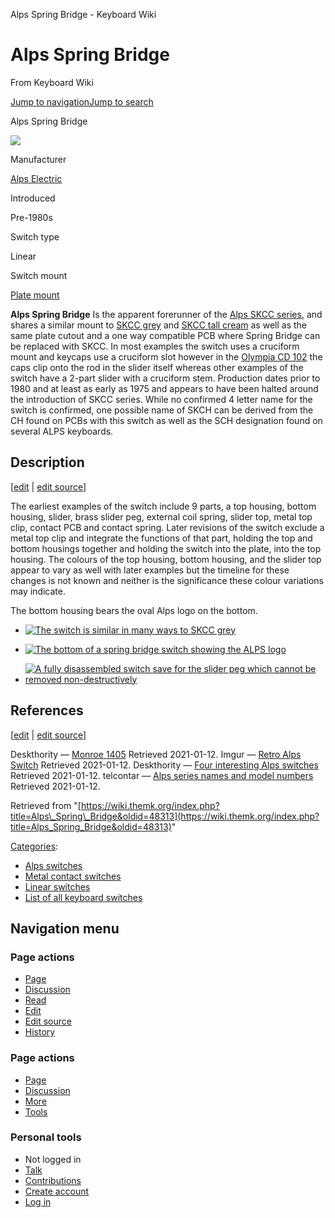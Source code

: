 Alps Spring Bridge - Keyboard Wiki

Alps Spring Bridge
==================

From Keyboard Wiki 

[Jump to navigation](https://wiki.themk.org/index.php/Alps_Spring_Bridge#column-one)[Jump to search](https://wiki.themk.org/index.php/Alps_Spring_Bridge#searchInput)

Alps Spring Bridge

[![](https://wiki.themk.org/images/thumb/5/59/SSCH_White_Metal.jpg/500px-SSCH_White_Metal.jpg)](https://wiki.themk.org/index.php/File:SSCH_White_Metal.jpg)

Manufacturer

[Alps Electric](https://wiki.themk.org/index.php/Alps_Electric "Alps Electric")

Introduced

Pre-1980s

Switch type

Linear

Switch mount

[Plate mount](https://wiki.themk.org/index.php/Plate_mount "Plate mount")

**Alps Spring Bridge** Is the apparent forerunner of the [Alps SKCC series](https://wiki.themk.org/index.php/Alps_SKCC_series "Alps SKCC series"), and shares a similar mount to [SKCC grey](https://wiki.themk.org/index.php/Alps_SKCC_Grey "Alps SKCC Grey") and [SKCC tall cream](https://wiki.themk.org/index.php/Alps_SKCC_Tall_Cream "Alps SKCC Tall Cream") as well as the same plate cutout and a one way compatible PCB where Spring Bridge can be replaced with SKCC.<ref name="Monroe 1405" /> In most examples the switch uses a cruciform mount and keycaps use a cruciform slot however in the [Olympia CD 102](https://wiki.themk.org/index.php?title=Olympia_CD_102&action=edit&redlink=1 "Olympia CD 102 (page does not exist)") the caps clip onto the rod in the slider itself whereas other examples of the switch have a 2-part slider with a cruciform stem.<ref name="Retro Alps Switch" /> Production dates prior to 1980 and at least as early as 1975 and appears to have been halted around the introduction of SKCC series. While no confirmed 4 letter name for the switch is confirmed, one possible name of SKCH can be derived from the CH found on PCBs with this switch as well as the SCH designation found on several ALPS keyboards.<ref name="Alps series names and model numbers" />

Description
-----------

\[[edit](https://wiki.themk.org/index.php?title=Alps_Spring_Bridge&veaction=edit&section=1 "Edit section: Description") | [edit source](https://wiki.themk.org/index.php?title=Alps_Spring_Bridge&action=edit&section=1 "Edit section's source code: Description")\]

The earliest examples of the switch include 9 parts, a top housing, bottom housing, slider, brass slider peg, external coil spring, slider top, metal top clip, contact PCB and contact spring. Later revisions of the switch exclude a metal top clip and integrate the functions of that part, holding the top and bottom housings together and holding the switch into the plate, into the top housing. The colours of the top housing, bottom housing, and the slider top appear to vary as well with later examples but the timeline for these changes is not known and neither is the significance these colour variations may indicate.<ref name="Four interesting Alps switches" />

The bottom housing bears the oval Alps logo on the bottom.

*   [![The switch is similar in many ways to SKCC grey](https://wiki.themk.org/images/thumb/8/80/SSCH_White_Metal_with_SKCC_Grey.jpg/240px-SSCH_White_Metal_with_SKCC_Grey.jpg)](https://wiki.themk.org/index.php/File:SSCH_White_Metal_with_SKCC_Grey.jpg) 
    
*   [![The bottom of a spring bridge switch showing the ALPS logo](https://wiki.themk.org/images/thumb/2/25/SSCH_White_Metal_Bottom.jpg/240px-SSCH_White_Metal_Bottom.jpg)](https://wiki.themk.org/index.php/File:SSCH_White_Metal_Bottom.jpg) 
    
*   [![A fully disassembled switch save for the slider peg which cannot be removed non-destructively](https://wiki.themk.org/images/thumb/3/3e/SSCH_White_Metal_Disassembled.jpg/240px-SSCH_White_Metal_Disassembled.jpg)](https://wiki.themk.org/index.php/File:SSCH_White_Metal_Disassembled.jpg) 
    

References
----------

\[[edit](https://wiki.themk.org/index.php?title=Alps_Spring_Bridge&veaction=edit&section=2 "Edit section: References") | [edit source](https://wiki.themk.org/index.php?title=Alps_Spring_Bridge&action=edit&section=2 "Edit section's source code: References")\]

<references> <ref name="Monroe 1405">Deskthority — [Monroe 1405](https://deskthority.net/viewtopic.php?f=62&t=25106) Retrieved 2021-01-12.</ref> <ref name="Retro Alps Switch">Imgur — [Retro Alps Switch](https://imgur.com/gallery/IMTsl) Retrieved 2021-01-12.</ref> <ref name="Four interesting Alps switches">Deskthority — [Four interesting Alps switches](https://deskthority.net/viewtopic.php?f=62&t=22325) Retrieved 2021-01-12.</ref> <ref name="Alps series names and model numbers">telcontar — [Alps series names and model numbers](https://telcontar.net/KBK/Alps/model_numbers) Retrieved 2021-01-12.</ref> </references>

Retrieved from "[https://wiki.themk.org/index.php?title=Alps\_Spring\_Bridge&oldid=48313](https://wiki.themk.org/index.php?title=Alps_Spring_Bridge&oldid=48313)"

[Categories](https://wiki.themk.org/index.php/Special:Categories "Special:Categories"):

*   [Alps switches](https://wiki.themk.org/index.php/Category:Alps_switches "Category:Alps switches")
*   [Metal contact switches](https://wiki.themk.org/index.php/Category:Metal_contact_switches "Category:Metal contact switches")
*   [Linear switches](https://wiki.themk.org/index.php/Category:Linear_switches "Category:Linear switches")
*   [List of all keyboard switches](https://wiki.themk.org/index.php/Category:List_of_all_keyboard_switches "Category:List of all keyboard switches")

Navigation menu
---------------

### Page actions

*   [Page](https://wiki.themk.org/index.php/Alps_Spring_Bridge "View the content page [c]")
*   [Discussion](https://wiki.themk.org/index.php?title=Talk:Alps_Spring_Bridge&action=edit&redlink=1 "Discussion about the content page (page does not exist) [t]")
*   [Read](https://wiki.themk.org/index.php/Alps_Spring_Bridge)
*   [Edit](https://wiki.themk.org/index.php?title=Alps_Spring_Bridge&veaction=edit "Edit this page [v]")
*   [Edit source](https://wiki.themk.org/index.php?title=Alps_Spring_Bridge&action=edit "Edit the source code of this page [e]")
*   [History](https://wiki.themk.org/index.php?title=Alps_Spring_Bridge&action=history "Past revisions of this page [h]")

### Page actions

*   [Page](https://wiki.themk.org/index.php/Alps_Spring_Bridge "Page")
*   [Discussion](https://wiki.themk.org/index.php?title=Talk:Alps_Spring_Bridge&action=edit&redlink=1 " (page does not exist)")
*   [More](https://wiki.themk.org/index.php/Alps_Spring_Bridge#p-cactions)
*   [Tools](https://wiki.themk.org/index.php/Alps_Spring_Bridge#p-tb "Tools")

### Personal tools

*   Not logged in
*   [Talk](https://wiki.themk.org/index.php/Special:MyTalk "Discussion about edits from this IP address [n]")
*   [Contributions](https://wiki.themk.org/index.php/Special:MyContributions "A list of edits made from this IP address [y]")
*   [Create account](https://wiki.themk.org/index.php?title=Special:CreateAccount&returnto=Alps+Spring+Bridge "You are encouraged to create an account and log in; however, it is not mandatory")
*   [Log in](https://wiki.themk.org/index.php?title=Special:UserLogin&returnto=Alps+Spring+Bridge "You are encouraged to log in; however, it is not mandatory [o]")

[](https://wiki.themk.org/index.php/Main_Page) [](https://wiki.themk.org/index.php/Alps_Spring_Bridge#sidebar "Jump to navigation")[](https://wiki.themk.org/index.php/Alps_Spring_Bridge#p-personal "user tools")[](https://wiki.themk.org/index.php/Alps_Spring_Bridge#globalWrapper "back to top")
